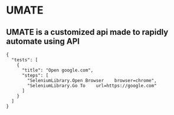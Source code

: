 # UMATE

## UMATE is a customized api made to rapidly automate using API

```
{
  "tests": [
    {
      "title": "Open google.com",
      "steps": [
        "SeleniumLibrary.Open Browser    browser=chrome",
        "SeleniumLibrary.Go To    url=https://google.com"
      ]
    }
  ]
}
```
